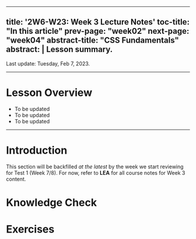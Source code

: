 
---
title: '2W6-W23: Week 3 Lecture Notes'
toc-title: "In this article"
prev-page: "week02"
next-page: "week04"
abstract-title: "CSS Fundamentals"
abstract: |
  Lesson summary.
---

Last update: Tuesday, Feb 7, 2023.

---

# Lesson Overview

- To be updated
- To be updated
- To be updated

---

# Introduction

This section will be backfilled *at the latest* by the week we start reviewing for Test 1 (Week 7/8). For now, refer to **LEA** for all course notes for Week 3 content.

# Knowledge Check

# Exercises 
